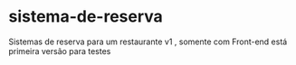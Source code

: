 # sistema-de-reserva
Sistemas de reserva para um restaurante v1 , somente com Front-end está primeira versão para testes
